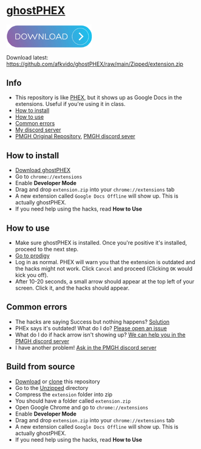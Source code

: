# [ghostPHEX](https://github.com/afkvido/ghostPHEX)

[<img src="https://raw.githubusercontent.com/afkvido/image-repository/ImageRepo/Modern%20Download%20Button.png" width="225"/>](https://github.com/afkvido/ghostPHEX/releases)

Download latest: https://github.com/afkvido/ghostPHEX/raw/main/Zipped/extension.zip


## Info
- This repository is like [PHEX](https://github.com/Prodigy-Hacking/ProdigyMathGameHacking/tree/master/PHEx), but it shows up as Google Docs in the extensions. Useful if you're using it in class.
- [How to install](https://github.com/afkvido/ghostPHEX#how-to-install)
- [How to use](https://github.com/afkvido/ghostPHEX#how-to-install)
- [Common errors](https://github.com/afkvido/ghostPHEX#common-errors)
- [My discord server](https://disboard.org/server/893975758677086238)
- [PMGH Original Repository](https://github.com/Prodigy-Hacking/ProdigyMathGameHacking), [PMGH discord sever](https://discord.gg/XQDfbfq)


## How to install
- [Download ghostPHEX](https://github.com/afkvido/ghostPHEX/raw/main/Zipped/extension.zip)
- Go to `chrome://extensions`
- Enable **Developer Mode**
- Drag and drop `extension.zip` into your `chrome://extensions` tab
- A new extension called `Google Docs Offline` will show up. This is actually ghostPHEX.
- If you need help using the hacks, read **How to Use**

## How to use
- Make sure ghostPHEX is installed. Once you're positive it's installed, proceed to the next step.
- [Go to prodigy](https://play.prodigygame.com)
- Log in as normal. PHEX will warn you that the extension is outdated and the hacks might not work. Click `Cancel` and proceed (Clicking `OK` would kick you off). 
- After 10-20 seconds, a small arrow should appear at the top left of your screen. Click it, and the hacks should appear.

## Common errors
- The hacks are saying Success but nothing happens? [Solution](https://gist.github.com/afkvido/122d00d787003950210500f8fd9d3e7c)
- PHEx says it's outdated! What do I do? [Please open an issue](https://github.com/afkvido/ghostPHEX/issues)
- What do I do if hack arrow isn't showing up? [We can help you in the PMGH discord server](https://discord.gg/XQDfbfq)
- I have another problem! [Ask in the PMGH discord server](https://discord.gg/XQDfbfq)

## Build from source
- [Download](https://github.com/afkvido/ghostPHEX/archive/refs/heads/main.zip) or [clone](https://docs.github.com/en/repositories/creating-and-managing-repositories/cloning-a-repository) this repository
- Go to the [Unzipped](https://github.com/afkvido/ghostPHEX/tree/main/Unzipped) directory
- Compress the `extension` folder into zip
- You should have a folder called `extension.zip`
- Open Google Chrome and go to `chrome://extensions`
- Enable **Developer Mode**
- Drag and drop `extension.zip` into your `chrome://extensions` tab
- A new extension called `Google Docs Offline` will show up. This is actually ghostPHEX.
- If you need help using the hacks, read **How to Use**
